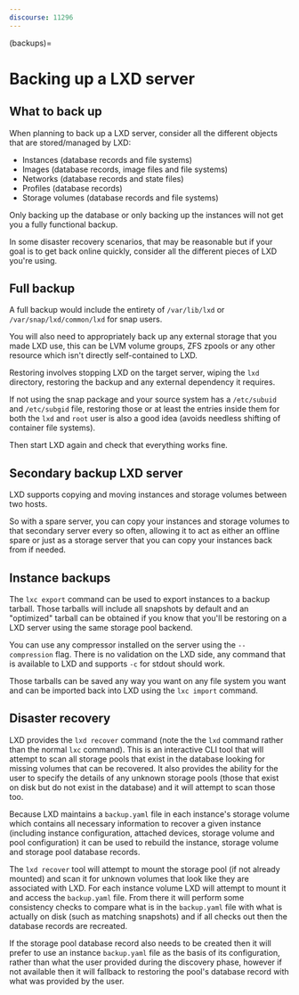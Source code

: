 ```yaml
---
discourse: 11296
---
```


(backups)=
# Backing up a LXD server

## What to back up

When planning to back up a LXD server, consider all the different objects
that are stored/managed by LXD:

- Instances (database records and file systems)
- Images (database records, image files and file systems)
- Networks (database records and state files)
- Profiles (database records)
- Storage volumes (database records and file systems)

Only backing up the database or only backing up the instances will not
get you a fully functional backup.

In some disaster recovery scenarios, that may be reasonable but if your
goal is to get back online quickly, consider all the different pieces of
LXD you're using.

## Full backup

A full backup would include the entirety of `/var/lib/lxd` or `/var/snap/lxd/common/lxd` for snap users.

You will also need to appropriately back up any external storage that you
made LXD use, this can be LVM volume groups, ZFS zpools or any other
resource which isn't directly self-contained to LXD.

Restoring involves stopping LXD on the target server, wiping the `lxd`
directory, restoring the backup and any external dependency it requires.

If not using the snap package and your source system has a `/etc/subuid`
and `/etc/subgid` file, restoring those or at least the entries inside
them for both the `lxd` and `root` user is also a good idea
(avoids needless shifting of container file systems).

Then start LXD again and check that everything works fine.

## Secondary backup LXD server

LXD supports copying and moving instances and storage volumes between two hosts.

So with a spare server, you can copy your instances and storage volumes
to that secondary server every so often, allowing it to act as either an
offline spare or just as a storage server that you can copy your
instances back from if needed.

## Instance backups

The `lxc export` command can be used to export instances to a backup tarball.
Those tarballs will include all snapshots by default and an "optimized"
tarball can be obtained if you know that you'll be restoring on a LXD
server using the same storage pool backend.

You can use any compressor installed on the server using the `--compression` flag.
There is no validation on the LXD side, any command that is available
to LXD and supports `-c` for stdout should work.

Those tarballs can be saved any way you want on any file system you want
and can be imported back into LXD using the `lxc import` command.

## Disaster recovery

LXD provides the `lxd recover` command (note the the `lxd` command rather than the normal `lxc` command).
This is an interactive CLI tool that will attempt to scan all storage pools that exist in the database looking for
missing volumes that can be recovered. It also provides the ability for the user to specify the details of any
unknown storage pools (those that exist on disk but do not exist in the database) and it will attempt to scan those
too.

Because LXD maintains a `backup.yaml` file in each instance's storage volume which contains all necessary
information to recover a given instance (including instance configuration, attached devices, storage volume and
pool configuration) it can be used to rebuild the instance, storage volume and storage pool database records.

The `lxd recover` tool will attempt to mount the storage pool (if not already mounted) and scan it for unknown
volumes that look like they are associated with LXD. For each instance volume LXD will attempt to mount it and
access the `backup.yaml` file. From there it will perform some consistency checks to compare what is in the
`backup.yaml` file with what is actually on disk (such as matching snapshots) and if all checks out then the
database records are recreated.

If the storage pool database record also needs to be created then it will prefer to use an instance `backup.yaml`
file as the basis of its configuration, rather than what the user provided during the discovery phase, however if not
available then it will fallback to restoring the pool's database record with what was provided by the user.
